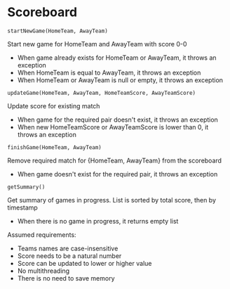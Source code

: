 # Scoreboard


`startNewGame(HomeTeam, AwayTeam)`

Start new game for HomeTeam and AwayTeam with score 0-0

- When game already exists for HomeTeam or AwayTeam, it throws an exception
- When HomeTeam is equal to AwayTeam, it throws an exception
- When HomeTeam or AwayTeam is null or empty, it throws an exception

`updateGame(HomeTeam, AwayTeam, HomeTeamScore, AwayTeamScore)`

Update score for existing match 

- When game for the required pair doesn't exist, it throws an exception
- When new HomeTeamScore or AwayTeamScore is lower than 0, it throws an exception

`finishGame(HomeTeam, AwayTeam)`

Remove required match for {HomeTeam, AwayTeam} from the scoreboard

- When game doesn't exist for the required pair, it throws an exception


`getSummary()`

Get summary of games in progress. List is sorted by total score, then by timestamp

- When there is no game in progress, it returns empty list


Assumed requirements:
- Teams names are case-insensitive
- Score needs to be a natural number 
- Score can be updated to lower or higher value
- No multithreading
- There is no need to save memory